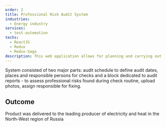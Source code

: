 ```yaml
---
order: 2
title: Professional Risk Audit System
industries:
  - Energy industry
services:
  - test-automation
techs:
  - ReactJS
  - Redux
  - Redux-Saga
description: This web application allows for planning and carrying out  professional risk audits. 
---
```

System consisted of two major parts: audit schedule to define audit dates, places and responsible persons for checks and a block dedicated to audit reports - to assess professional risks found during check routine, upload photos, assign responsible for fixing. 

## Outcome

Product was delivered to the leading producer of electricity and heat in the North-West region of Russia

